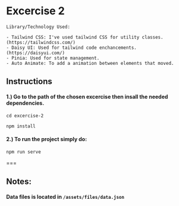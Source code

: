 # Excercise 2

```
Library/Technology Used:

- Tailwind CSS: I've used tailwind CSS for utility classes. (https://tailwindcss.com/)
- Daisy UI: Used for tailwind code enchancements. (https://daisyui.com/)
- Pinia: Used for state management.
- Auto Animate: To add a animation between elements that moved.
```

## Instructions

#### 1.) Go to the path of the chosen excercise then insall the needed dependencies.

```
cd excercise-2

npm install
```

#### 2.) To run the project simply do:

```
npm run serve
```

===

## Notes:

#### Data files is located in `/assets/files/data.json`
